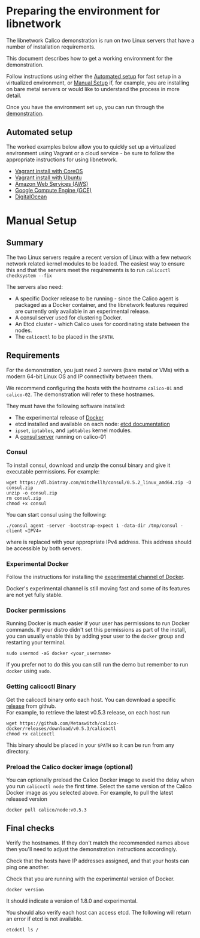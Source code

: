 # Preparing the environment for libnetwork

The libnetwork Calico demonstration is run on two Linux servers that have a
number of installation requirements.

This document describes how to get a working environment for the demonstration.

Follow instructions using either the [Automated setup](#automated-setup) for
fast setup in a virtualized environment, or [Manual Setup](#manual-setup) if,
for example, you are installing on bare metal servers or would like to
understand the process in more detail.

Once you have the environment set up, you can run through the 
[demonstration](Demonstration.md).

## Automated setup

The worked examples below allow you to quickly set up a virtualized environment
using Vagrant or a cloud service - be sure to follow the appropriate instructions
for using libnetwork.

- [Vagrant install with CoreOS](../VagrantCoreOS.md)
- [Vagrant install with Ubuntu](../VagrantUbuntu.md)
- [Amazon Web Services (AWS)](../AWS.md)
- [Google Compute Engine (GCE)](../GCE.md)
- [DigitalOcean](../DigitalOcean.md)

# Manual Setup

## Summary

The two Linux servers require a recent version of Linux with a few network 
network related kernel modules to be loaded. The easiest way to ensure this and
that the servers meet the requirements is to run `calicoctl checksystem --fix`

The servers also need:
- A specific Docker release to be running - since the Calico agent is packaged
as a Docker container, and the libnetwork features required are currently
only available in an experimental release.
- A consul server used for clustering Docker.
- An Etcd cluster - which Calico uses for coordinating state between the nodes.
- The `calicoctl` to be placed in the `$PATH`.

## Requirements

For the demonstration, you just need 2 servers (bare metal or VMs) with a 
modern 64-bit Linux OS and IP connectivity between them.

We recommend configuring the hosts with the hostname `calico-01` and 
`calico-02`.  The demonstration will refer to these hostnames.

They must have the following software installed:
- The experimental release of [Docker](#experimental-docker)
- etcd installed and available on each node: [etcd documentation][etcd]
- `ipset`, `iptables`, and `ip6tables` kernel modules.
- A [consul server](#consul) running on calico-01

### Consul

To install consul, download and unzip the consul binary and give it executable
permissions.  For example:

    wget https://dl.bintray.com/mitchellh/consul/0.5.2_linux_amd64.zip -O consul.zip
    unzip -o consul.zip
    rm consul.zip
    chmod +x consul

You can start consul using the following:

    ./consul agent -server -bootstrap-expect 1 -data-dir /tmp/consul -client <IPV4>
    
where <IPV4> is replaced with your appropriate IPv4 address.  This address 
should be accessible by both servers.

### Experimental Docker

Follow the instructions for installing the 
[experimental channel of Docker][experimental-docker-git].
 
Docker's experimental channel is still moving fast and some of its 
features are not yet fully stable.

### Docker permissions

Running Docker is much easier if your user has permissions to run Docker 
commands. If your distro didn't set this permissions as part of the install, 
you can usually enable this by adding your user to the `docker` group and 
restarting your terminal.

    sudo usermod -aG docker <your_username>

If you prefer not to do this you can still run the demo but remember to run 
`docker` using `sudo`.

### Getting calicoctl Binary

Get the calicoctl binary onto each host.  You can download a specific 
[release][calico-releases] from github.  
For example, to retrieve the latest v0.5.3 release, on each host run

	wget https://github.com/Metaswitch/calico-docker/releases/download/v0.5.3/calicoctl
	chmod +x calicoctl
	
This binary should be placed in your `$PATH` so it can be run from any
directory.

### Preload the Calico docker image (optional)

You can optionally preload the Calico Docker image to avoid the delay when you 
run `calicoctl node` the first time.  Select the same version of the Calico 
Docker image as you selected above.  For example, to pull the latest released 
version

    docker pull calico/node:v0.5.3

## Final checks

Verify the hostnames.  If they don't match the recommended names above then
you'll need to adjust the demonstration instructions accordingly.

Check that the hosts have IP addresses assigned, and that your hosts can ping
one another.

Check that you are running with the experimental version of Docker.

    docker version
   
It should indicate a version of 1.8.0 and experimental.

You should also verify each host can access etcd.  The following will return 
an error if etcd is not available.

    etcdctl ls /
    
[etcd]: https://coreos.com/etcd/docs/latest/
[calico-releases]: https://github.com/Metaswitch/calico-docker/releases/
[experimental-docker-git]: https://github.com/docker/docker/tree/master/experimental
